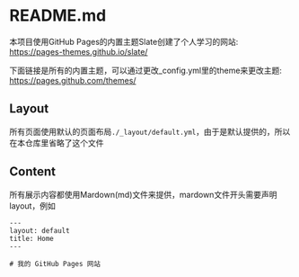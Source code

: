 # README.md

本项目使用GitHub Pages的内置主题Slate创建了个人学习的网站:
https://pages-themes.github.io/slate/

下面链接是所有的内置主题，可以通过更改_config.yml里的theme来更改主题:
https://pages.github.com/themes/

## Layout
所有页面使用默认的页面布局`./_layout/default.yml`，由于是默认提供的，所以在本仓库里省略了这个文件

## Content
所有展示内容都使用Mardown(md)文件来提供，mardown文件开头需要声明layout，例如

```
---
layout: default
title: Home
---

# 我的 GitHub Pages 网站
```
